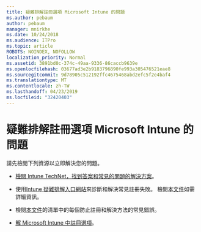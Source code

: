 ```yaml
---
title: 疑難排解註冊選項 Microsoft Intune 的問題
ms.author: pebaum
author: pebaum
manager: mnirkhe
ms.date: 10/24/2018
ms.audience: ITPro
ms.topic: article
ROBOTS: NOINDEX, NOFOLLOW
localization_priority: Normal
ms.assetid: 3891bd0c-374c-49aa-9336-86caccb9639e
ms.openlocfilehash: 03677ad3e2b9183796890fe993a305476521eae8
ms.sourcegitcommit: 9d78905c512192ffc4675468abd2efc5f2e4baf4
ms.translationtype: MT
ms.contentlocale: zh-TW
ms.lasthandoff: 04/23/2019
ms.locfileid: "32420403"
---
```

# <a name="troubleshoot-issues-with-enrollment-options-microsoft-intune"></a>疑難排解註冊選項 Microsoft Intune 的問題

請先檢閱下列資源以立即解決您的問題。 
  
- [檢閱 Intune TechNet，找到答案和常見的問題的解決方案](https://social.technet.microsoft.com/Forums/home?category=microsoftintune&amp;filter=alltypes&amp;sort=lastpostdesc)。
    
- 使用[Intune 疑難排解入口網站](https://aka.ms/intunetroubleshooting)來診斷和解決常見註冊失敗。 檢閱[本文件](https://docs.microsoft.com/intune/help-desk-operators)如需詳細資訊。 
    
- 檢閱[本文件](https://docs.microsoft.com/intune-classic/Troubleshoot/troubleshoot-device-enrollment-in-intune)的清單中的每個防止註冊和解決方法的常見錯誤。 
    
- [解 Microsoft Intune 中註冊選項](https://docs.microsoft.com/intune/enrollment-options)。
    


